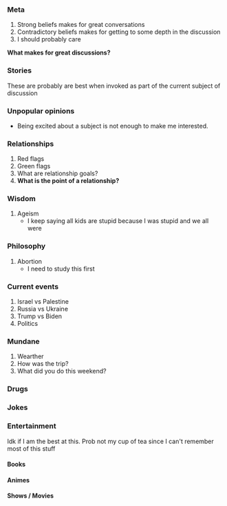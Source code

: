 ### Meta
1. Strong beliefs makes for great conversations
2. Contradictory beliefs makes for getting to some depth in the discussion
3. I should probably care

**What makes for great discussions?**
### Stories
These are probably are best when invoked as part of the current subject of discussion

### Unpopular opinions
- Being excited about a subject is not enough to make me interested.
### Relationships
1. Red flags
2. Green flags
3. What are relationship goals?
4. **What is the point of a relationship?**

### Wisdom
1. Ageism
	- I keep saying all kids are stupid because I was stupid and we all were
### Philosophy
1. Abortion
	- I need to study this first

### Current events
1. Israel vs Palestine
2. Russia vs Ukraine
3. Trump vs Biden
4. Politics

### Mundane
1. Wearther
2. How was the trip?
3. What did you do this weekend?
### Drugs

### Jokes

### Entertainment
Idk if I am the best at this. Prob not my cup of tea since I can't remember most of this stuff
#### Books
#### Animes
#### Shows / Movies